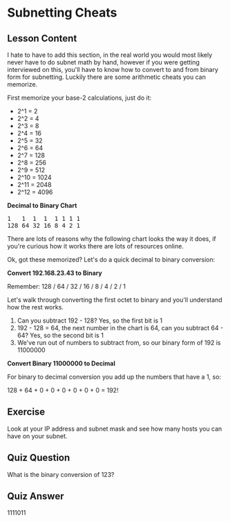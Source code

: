 # Subnetting Cheats

## Lesson Content

I hate to have to add this section, in the real world you would most likely never have to do subnet math by hand, however if you were getting interviewed on this, you'll have to know how to convert to and from binary form for subnetting. Luckily there are some arithmetic cheats you can memorize. 

First memorize your base-2 calculations, just do it:

<ul>
<li>2^1 = 2</li>
<li>2^2 = 4</li>
<li>2^3 = 8</li>
<li>2^4 = 16</li>
<li>2^5 = 32</li>
<li>2^6 = 64</li>
<li>2^7 = 128</li>
<li>2^8 = 256</li>
<li>2^9 = 512</li>
<li>2^10 = 1024</li>
<li>2^11 = 2048</li>
<li>2^12 = 4096</li>
</ul>

<b>Decimal to Binary Chart</b>

<pre>
1   1  1  1  1 1 1 1
128 64 32 16 8 4 2 1
</pre>

There are lots of reasons why the following chart looks the way it does, if you're curious how it works there are lots of resources online.

Ok, got these memorized? Let's do a quick decimal to binary conversion:

<b>Convert 192.168.23.43 to Binary</b>

Remember: 128 / 64 / 32 / 16 / 8 / 4 / 2 / 1

Let's walk through converting the first octet to binary and you'll understand how the rest works.

<ol>
<li>Can you subtract 192 - 128? Yes, so the first bit is 1</li>
<li>192 - 128 = 64, the next number in the chart is 64, can you subtract 64 - 64? Yes, so the second bit is 1</li>
<li>We've run out of numbers to subtract from, so our binary form of 192 is 11000000</li>
</ol>

<b>Convert Binary 11000000 to Decimal</b>

For binary to decimal conversion you add up the numbers that have a 1, so:

128 + 64 + 0 + 0 + 0 + 0 + 0 + 0 = 192!

## Exercise

Look at your IP address and subnet mask and see how many hosts you can have on your subnet.

## Quiz Question

What is the binary conversion of 123?

## Quiz Answer

1111011